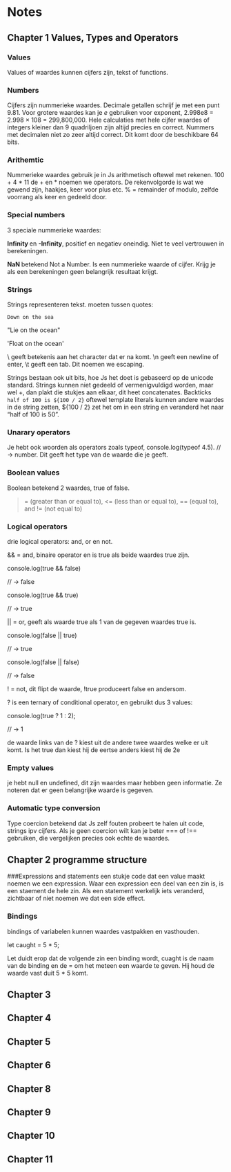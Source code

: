 # Notes


## Chapter 1 Values, Types and Operators
### Values
Values of waardes kunnen cijfers zijn, tekst of functions.

### Numbers
Cijfers zijn nummerieke waardes. Decimale getallen schrijf je met een punt 9.81. 
Voor grotere waardes kan je <i> e</i> gebruiken voor exponent, 2.998e8 = 2.998 × 108 = 299,800,000.
Hele calculaties met hele cijfer waardes of integers kleiner dan 9 quadriljoen zijn altijd precies en correct. 
Nummers met decimalen niet zo zeer altijd correct. Dit komt door de beschikbare 64 bits.

### Arithemtic
Nummerieke waardes gebruik je in Js arithmetisch oftewel met rekenen. 
100 + 4 * 11 de + en * noemen we operators. 
De rekenvolgorde is wat we gewend zijn, haakjes, keer voor plus etc. 
% = remainder of modulo, zelfde voorrang als keer en gedeeld door. 

### Special numbers
3 speciale nummerieke waardes:

<b> Infinity </b> en <b>-Infinity</b>, positief en negatiev oneindig. Niet te veel vertrouwen in berekeningen. 

<b> NaN </b> betekend Not a Number. Is een nummerieke waarde of cijfer. Krijg je als een berekeningen geen belangrijk resultaat krijgt.

### Strings
Strings representeren tekst. moeten tussen quotes:

`Down on the sea`

"Lie on the ocean"

'Float on the ocean'

\ geeft betekenis aan het character dat er na komt. 
\n geeft een newline of enter, \t geeft een tab. Dit noemen we escaping.

Strings bestaan ook uit bits, hoe Js het doet is gebaseerd op de unicode standard.
Strings kunnen niet gedeeld of vermenigvuldigd worden, maar wel +, dan plakt die stukjes aan elkaar, dit heet concatenates.
Backticks `half of 100 is ${100 / 2}` oftewel template literals kunnen andere waardes in de string zetten,  ${100 / 2}
zet het om in een string en veranderd het naar “half of 100 is 50”.

### Unarary operators
Je hebt ook woorden als operators zoals typeof, console.log(typeof 4.5). // → number. Dit geeft het type van de waarde
die je geeft. 

### Boolean values
Boolean betekend 2 waardes, true of false.
>= (greater than or equal to), <= (less than or equal to), == (equal to), and != (not equal to)

### Logical operators
drie logical operators: and, or en not. 

&& = and, binaire operator en is true als beide waardes true zijn.

console.log(true && false)

// → false

console.log(true && true)

// → true

|| = or, geeft als waarde true als 1 van de gegeven waardes true is. 

console.log(false || true)

// → true

console.log(false || false)

// → false

! = not, dit flipt de waarde, !true produceert false en andersom. 

? is een ternary of conditional operator, en gebruikt dus 3 values:

console.log(true ? 1 : 2);

// → 1

de waarde links van de ? kiest uit de andere twee waardes welke er uit komt. Is het true dan kiest hij de eertse
anders kiest hij de 2e

### Empty values
je hebt null en undefined, dit zijn waardes maar hebben geen informatie. Ze noteren dat er geen belangrijke waarde is gegeven. 

### Automatic type conversion
Type coercion betekend dat Js zelf fouten probeert te halen uit code, strings ipv cijfers. 
Als je geen coercion wilt kan je beter === of !== gebruiken, die vergelijken precies ook echte de waardes.


## Chapter 2 programme structure

###Expressions and statements
een stukje code dat een value maakt noemen we een expression. Waar een expression een deel van een zin is, is een staement de hele zin. 
Als een statement werkelijk iets veranderd, zichtbaar of niet noemen we dat een side effect.

### Bindings
bindings of variabelen kunnen waardes vastpakken en vasthouden. 

let caught = 5 * 5;

Let duidt erop dat de volgende zin een binding wordt, cuaght is de naam van de binding en de = om het meteen een waarde te geven.
Hij houd de waarde vast duit 5 * 5 komt. 


## Chapter 3

## Chapter 4

## Chapter 5

## Chapter 6

## Chapter 8

## Chapter 9

## Chapter 10

## Chapter 11
